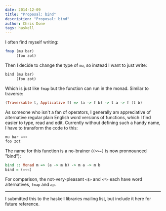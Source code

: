```yaml
---
date: 2014-12-09
title: "Proposal: bind"
description: "Proposal: bind"
author: Chris Done
tags: haskell
---
```


I often find myself writing:

``` haskell
fmap (mu bar)
     (foo zot)
```

Then I decide to change the type of `mu`, so instead I want to just
write:

``` haskell
bind (mu bar)
     (foo zot)
```

Which is just like `fmap` but the function can run in the
monad. Similar to traverse:

``` haskell
(Traversable t, Applicative f) => (a -> f b) -> t a -> f (t b)
```

As someone who isn't a fan of operators, I generally am appreciative
of alternative regular plain English word versions of functions, which
I find easier to type, read and edit. Currently without defining such
a handy name, I have to transform the code to this:

``` haskell
mu bar =<<
foo zot
```

The name for this function is a no-brainer (`(>>=)` is now pronnounced
"bind"):

``` haskell
bind :: Monad m => (a -> m b) -> m a -> m b
bind = (=<<)
```

For comparison, the not-very-pleasant `<$>` and `<*>` each have word
alternatives, `fmap` and `ap`.

----

I submitted this to the haskell libraries mailing list, but include it
here for future reference.
